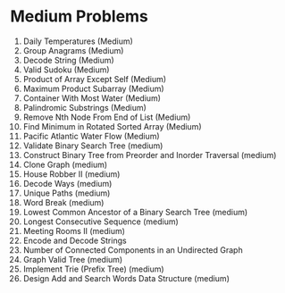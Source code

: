 # Medium Problems

1. Daily Temperatures (Medium)
2. Group Anagrams (Medium)
3. Decode String (Medium)
4. Valid Sudoku (Medium)
5. Product of Array Except Self (Medium)
6. Maximum Product Subarray (Medium)
7. Container With Most Water (Medium)
8. Palindromic Substrings (Medium)
9. Remove Nth Node From End of List (Medium)
10. Find Minimum in Rotated Sorted Array (Medium)
11. Pacific Atlantic Water Flow (Medium)
12. Validate Binary Search Tree (medium)
13. Construct Binary Tree from Preorder and Inorder Traversal (medium)
14. Clone Graph (medium)
15. House Robber II (medium)
16. Decode Ways (medium)
17. Unique Paths (medium)
18. Word Break (medium)
19. Lowest Common Ancestor of a Binary Search Tree (medium)
20. Longest Consecutive Sequence (medium)
21. Meeting Rooms II (medium)
22. Encode and Decode Strings
23. Number of Connected Components in an Undirected Graph
24. Graph Valid Tree (medium)
25. Implement Trie (Prefix Tree) (medium)
26. Design Add and Search Words Data Structure (medium)